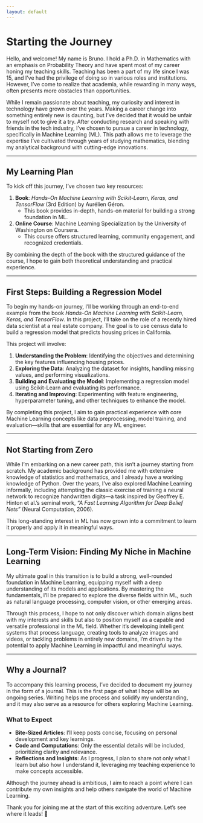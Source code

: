 ```yaml
---
layout: default
---
```


# Starting the Journey

Hello, and welcome! My name is Bruno. I hold a Ph.D. in Mathematics with an emphasis on Probability Theory and have spent most of my career honing my teaching skills. Teaching has been a part of my life since I was 15, and I’ve had the privilege of doing so in various roles and institutions. However, I’ve come to realize that academia, while rewarding in many ways, often presents more obstacles than opportunities.

While I remain passionate about teaching, my curiosity and interest in technology have grown over the years. Making a career change into something entirely new is daunting, but I’ve decided that it would be unfair to myself not to give it a try. After conducting research and speaking with friends in the tech industry, I’ve chosen to pursue a career in technology, specifically in Machine Learning (ML). This path allows me to leverage the expertise I’ve cultivated through years of studying mathematics, blending my analytical background with cutting-edge innovations.

---

## My Learning Plan

To kick off this journey, I’ve chosen two key resources:

1. **Book**: _Hands-On Machine Learning with Scikit-Learn, Keras, and TensorFlow_ (3rd Edition) by Aurélien Géron.
   - This book provides in-depth, hands-on material for building a strong foundation in ML.
2. **Online Course**: Machine Learning Specialization by the University of Washington on Coursera.
   - This course offers structured learning, community engagement, and recognized credentials.

By combining the depth of the book with the structured guidance of the course, I hope to gain both theoretical understanding and practical experience.

---

## First Steps: Building a Regression Model

To begin my hands-on journey, I’ll be working through an end-to-end example from the book _Hands-On Machine Learning with Scikit-Learn, Keras, and TensorFlow_. In this project, I’ll take on the role of a recently hired data scientist at a real estate company. The goal is to use census data to build a regression model that predicts housing prices in California.

This project will involve:

1. **Understanding the Problem**: Identifying the objectives and determining the key features influencing housing prices.
2. **Exploring the Data**: Analyzing the dataset for insights, handling missing values, and performing visualizations.
3. **Building and Evaluating the Model**: Implementing a regression model using Scikit-Learn and evaluating its performance.
4. **Iterating and Improving**: Experimenting with feature engineering, hyperparameter tuning, and other techniques to enhance the model.

By completing this project, I aim to gain practical experience with core Machine Learning concepts like data preprocessing, model training, and evaluation—skills that are essential for any ML engineer.

---

## Not Starting from Zero

While I’m embarking on a new career path, this isn’t a journey starting from scratch. My academic background has provided me with extensive knowledge of statistics and mathematics, and I already have a working knowledge of Python. Over the years, I’ve also explored Machine Learning informally, including attempting the classic exercise of training a neural network to recognize handwritten digits—a task inspired by Geoffrey E. Hinton et al.’s seminal work, _“A Fast Learning Algorithm for Deep Belief Nets”_ (Neural Computation, 2006).

This long-standing interest in ML has now grown into a commitment to learn it properly and apply it in meaningful ways.

---

## Long-Term Vision: Finding My Niche in Machine Learning

My ultimate goal in this transition is to build a strong, well-rounded foundation in Machine Learning, equipping myself with a deep understanding of its models and applications. By mastering the fundamentals, I’ll be prepared to explore the diverse fields within ML, such as natural language processing, computer vision, or other emerging areas.

Through this process, I hope to not only discover which domain aligns best with my interests and skills but also to position myself as a capable and versatile professional in the ML field. Whether it’s developing intelligent systems that process language, creating tools to analyze images and videos, or tackling problems in entirely new domains, I’m driven by the potential to apply Machine Learning in impactful and meaningful ways.

---

## Why a Journal?

To accompany this learning process, I’ve decided to document my journey in the form of a journal. This is the first page of what I hope will be an ongoing series. Writing helps me process and solidify my understanding, and it may also serve as a resource for others exploring Machine Learning.

### What to Expect

- **Bite-Sized Articles**: I’ll keep posts concise, focusing on personal development and key learnings.
- **Code and Computations**: Only the essential details will be included, prioritizing clarity and relevance.
- **Reflections and Insights**: As I progress, I plan to share not only what I learn but also how I understand it, leveraging my teaching experience to make concepts accessible.

Although the journey ahead is ambitious, I aim to reach a point where I can contribute my own insights and help others navigate the world of Machine Learning.

Thank you for joining me at the start of this exciting adventure. Let’s see where it leads! 🚀
